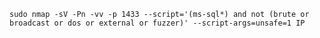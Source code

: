 ```sudo nmap -sV -Pn -vv -p 1433 --script='(ms-sql*) and not (brute or broadcast or dos or external or fuzzer)' --script-args=unsafe=1 IP```
